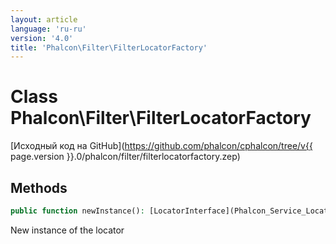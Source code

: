 ```yaml
---
layout: article
language: 'ru-ru'
version: '4.0'
title: 'Phalcon\Filter\FilterLocatorFactory'
---
```

# Class **Phalcon\Filter\FilterLocatorFactory**

[Исходный код на GitHub](https://github.com/phalcon/cphalcon/tree/v{{ page.version }}.0/phalcon/filter/filterlocatorfactory.zep)

## Methods

```php
public function newInstance(): [LocatorInterface](Phalcon_Service_LocatorInterface);
```

New instance of the locator